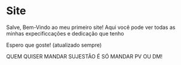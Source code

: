 # Site
Salve, Bem-Vindo ao meu primeiro site! 
Aqui você pode ver todas as minhas expecificcações e dedicação que tenho

Espero que goste! (atualizado sempre)



QUEM QUISER MANDAR SUJESTÃO É SÓ MANDAR PV OU DM!
